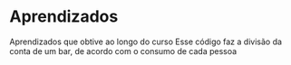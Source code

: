 # Aprendizados
Aprendizados que obtive ao longo do curso
Esse código faz a divisão da conta de um bar, de acordo com o consumo de cada pessoa
